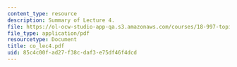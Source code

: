 ```yaml
---
content_type: resource
description: Summary of Lecture 4.
file: https://ol-ocw-studio-app-qa.s3.amazonaws.com/courses/18-997-topics-in-combinatorial-optimization-spring-2004/85c4c00fad27f38cdaf3e75df46f4dcd_co_lec4.pdf
file_type: application/pdf
resourcetype: Document
title: co_lec4.pdf
uid: 85c4c00f-ad27-f38c-daf3-e75df46f4dcd
---
```

